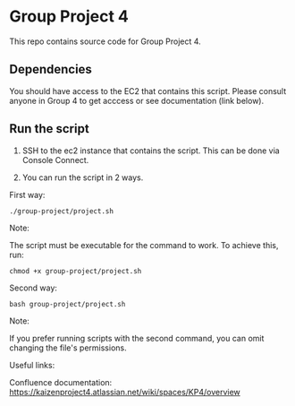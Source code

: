 # Group Project 4 

This repo contains source code for Group Project 4. 

## Dependencies 

You should have access to the EC2 that contains this script. Please consult anyone in Group 4 to get acccess or see documentation (link below).

## Run the script 

1. SSH to the ec2 instance that contains the script. This can be done via Console Connect. 

2. You can run the script in 2 ways. 

First way: 

```
./group-project/project.sh
```
Note:

The script must be executable for the command to work. To achieve this, run:

```
chmod +x group-project/project.sh
```
Second way:

```
bash group-project/project.sh
```
Note:

If you prefer running scripts with the second command, you can omit changing the file's permissions. 

Useful links:

Confluence documentation: https://kaizenproject4.atlassian.net/wiki/spaces/KP4/overview

